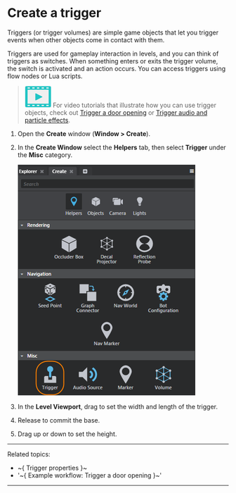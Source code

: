 ﻿# Create a trigger

Triggers (or trigger volumes) are simple game objects that let you trigger events when other objects come in contact with them.

Triggers are used for gameplay interaction in levels, and you can think of triggers as switches. When something enters or exits the trigger volume, the switch is activated and an action occurs. You can access triggers using flow nodes or Lua scripts.

> ![](../../images/icon_video.png) For video tutorials that illustrate how you can use trigger objects, check out <a href="http://area.autodesk.com/learning/trigger-a-door-opening" target="blank">Trigger a door opening</a> or <a href="http://area.autodesk.com/learning/triggering-sound-and-particle-effects" target="blank">Trigger audio and particle effects</a>.

1. Open the **Create** window (**Window > Create**).

2. In the **Create Window** select the **Helpers** tab, then select **Trigger** under the **Misc** category.

	![](../../images/create_trigger.png)

3. In the **Level Viewport**, drag to set the width and length of the trigger.

4. Release to commit the base.

5. Drag up or down to set the height.

---
Related topics:
-	~{ Trigger properties }~
-	'~{ Example workflow: Trigger a door opening }~'
---

